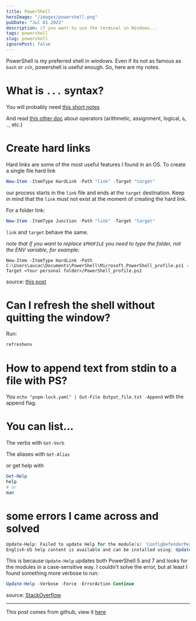 ```yaml
---
title: PowerShell
heroImage: "/images/powershell.png"
pubDate: "Jul 01 2022"
description: if you want to use the terminal in Windows...
tags: powershell
slug: powershell
ignorePost: false
---
```


PowerShell is my preferred shell in windows. Even if its not as famous as `bash` or `zsh`, powershell is useful enough. So, here are my notes.

# What is `...` syntax?

You will probably need [this short notes](https://learnxinyminutes.com/docs/powershell/)

And read [this other doc](https://learn.microsoft.com/en-us/powershell/module/microsoft.powershell.core/about/about_operators?view=powershell-7.2) about operators (arithmetic, assignment, logical, `&`, `.`, etc.)

# Create hard links

Hard links are some of the most useful features I found in an OS. To create a single file hard link

```powershell
New-Item -ItemType HardLink -Path "link" -Target "target"
```

our process starts in the `link` file and ends at the `target` destination. Keep in mind that the `link` must not exist at the moment of creating the hard link.

For a folder link:

```powershell
New-Item -ItemType Junction -Path "link" -Target "target"
```

`link` and `target` behave the same.

_note that if you want to replace `$PROFILE` you need to type the folder, not the ENV variable, for example:_

```shell
New-Item -ItemType HardLink -Path C:\Users\aucac\Documents\PowerShell\Microsoft.PowerShell_profile.ps1 -Target <Your personal folder>/PowerShell_profile.ps1
```

source: [this post](https://winaero.com/create-symbolic-link-windows-10-powershell/)

# Can I refresh the shell without quitting the window?

Run:

```powershell
refreshenv
```

# How to append text from stdin to a file with PS?

You `echo "pnpm-lock.yaml" | Out-File Output_file.txt -Append` with the append flag.

# You can list...

The verbs with `Get-Verb`

The aliases with `Get-Alias`

or get help with

```powershell
Get-Help
help
# or
man
```

# some errors I came across and solved

```powershell
Update-Help: Failed to update Help for the module(s) 'ConfigDefenderPerformance' with UI culture(s) {en-US} : One or more errors occurred. (Response status code does not indicate success: 404 (Not Found).).
English-US help content is available and can be installed using: Update-Help -UICulture en-US.
```

This is because `Update-Help` updates both PowerShell 5 and 7 and looks for the modules in a case-sensitive way. I couldn't solve the error, but at least I found something more verbose to run:

```powershell
Update-Help -Verbose -Force -ErrorAction Continue
```

source: [StackOverflow](https://stackoverflow.com/questions/65980636/is-anybody-having-this-powershell-update-help-command-issue#comment127321723_65982117)

---

This post comes from github, view it [here](https://github.com/AucaCoyan/blog/blob/main/powershell.md)
